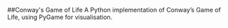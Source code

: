 ##Conway's Game of Life
A Python implementation of Conway’s Game of Life, using PyGame for visualisation.
